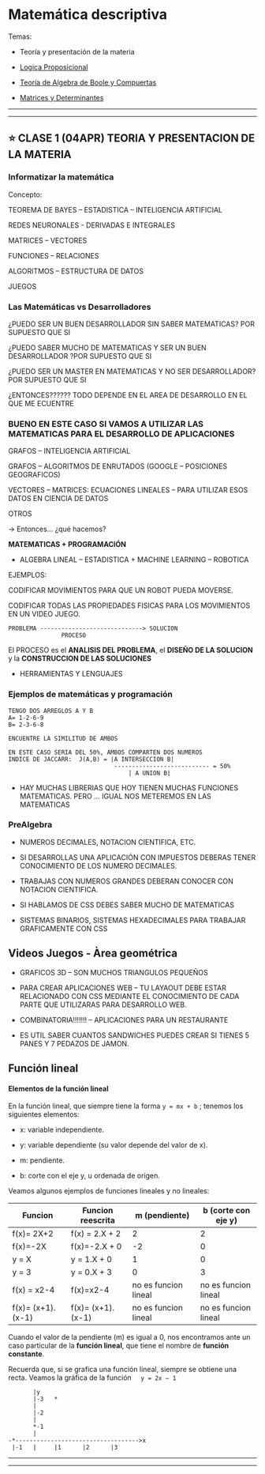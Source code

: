 # Matemática descriptiva

Temas:

- Teoría y presentación de la materia

- [Logica Proposicional](https://github.com/eugenia1984/UTN-FRSR-Programacion/edit/main/01_year/01_semester/matematica1/matematica_descriptiva/logica_proposicional.pdf)

- [Teoría de Algebra de Boole y Compuertas](https://github.com/eugenia1984/UTN-FRSR-Programacion/edit/main/01_year/01_semester/matematica1/matematica_descriptiva/algebra_de_boole_y_compuertas.pdf)

- [Matrices y Determinantes](https://github.com/eugenia1984/UTN-FRSR-Programacion/edit/main/01_year/01_semester/matematica1/matematica_descriptiva/matrices_y_determinates.pdf)

---
---


##  :star: CLASE 1 (04APR) TEORIA Y PRESENTACION DE LA MATERIA

### Informatizar la matemática

Concepto: 

TEOREMA DE BAYES – ESTADISTICA – INTELIGENCIA ARTIFICIAL

REDES NEURONALES -  DERIVADAS E INTEGRALES

MATRICES – VECTORES

FUNCIONES – RELACIONES

ALGORITMOS – ESTRUCTURA DE DATOS

JUEGOS  

### Las Matemáticas vs Desarrolladores

¿PUEDO SER UN BUEN DESARROLLADOR SIN SABER MATEMATICAS? POR SUPUESTO QUE SI

¿PUEDO SABER MUCHO DE MATEMATICAS Y SER UN BUEN DESARROLLADOR ?POR SUPUESTO QUE SI

¿PUEDO SER UN MASTER EN MATEMATICAS Y NO SER DESARROLLADOR?POR SUPUESTO QUE SI

¿ENTONCES?????? TODO DEPENDE EN EL AREA DE DESARROLLO EN EL QUE ME ECUENTRE 

### BUENO EN ESTE CASO SI VAMOS A UTILIZAR LAS MATEMATICAS PARA EL DESARROLLO DE APLICACIONES

GRAFOS – INTELIGENCIA ARTIFICIAL

GRAFOS – ALGORITMOS DE ENRUTADOS (GOOGLE – POSICIONES GEOGRAFICOS) 

VECTORES – MATRICES: ECUACIONES LINEALES – PARA UTILIZAR ESOS DATOS EN CIENCIA DE DATOS

OTROS 


-> Entonces... ¿qué hacemos? 

**MATEMATICAS + PROGRAMACIÓN**

- ALGEBRA LINEAL – ESTADISTICA + MACHINE LEARNING – ROBOTICA 

EJEMPLOS: 

CODIFICAR MOVIMIENTOS  PARA QUE UN ROBOT PUEDA MOVERSE.

CODIFICAR TODAS LAS PROPIEDADES FISICAS PARA LOS MOVIMIENTOS EN UN VIDEO JUEGO.  



```
PROBLEMA -----------------------------> SOLUCION
               PROCESO
```

El PROCESO es el **ANALISIS DEL PROBLEMA**, el **DISEÑO DE LA SOLUCION** y la **CONSTRUCCION DE LAS SOLUCIONES**

- HERRAMIENTAS  Y LENGUAJES


### Ejemplos de matemáticas y programación

```
TENGO DOS ARREGLOS A Y B
A= 1-2-6-9
B= 2-3-6-8

ENCUENTRE LA SIMILITUD DE AMBOS

EN ESTE CASO SERIA DEL 50%, AMBOS COMPARTEN DOS NUMEROS
INDICE DE JACCARR:  J(A,B) = |A INTERSECCION B|
                              --------------------------- = 50%
                                  | A UNION B|   
```

- HAY MUCHAS LIBRERIAS QUE HOY TIENEN MUCHAS FUNCIONES MATEMATICAS. PERO ... IGUAL NOS METEREMOS EN LAS MATEMATICAS


### PreAlgebra

- NUMEROS DECIMALES, NOTACION CIENTIFICA, ETC.

- SI DESARROLLAS UNA APLICACIÓN CON IMPUESTOS DEBERAS TENER CONOCIMIENTO DE LOS NUMERO DECIMALES.

- TRABAJAS CON NUMEROS GRANDES DEBERAN CONOCER CON NOTACION CIENTIFICA.

- SI HABLAMOS DE CSS DEBES SABER MUCHO DE MATEMATICAS

- SISTEMAS BINARIOS, SISTEMAS HEXADECIMALES PARA TRABAJAR GRAFICAMENTE CON CSS


## Videos Juegos - Àrea geométrica

- GRAFICOS 3D – SON MUCHOS TRIANGULOS PEQUEÑOS

- PARA CREAR APLICACIONES WEB – TU LAYAOUT DEBE ESTAR RELACIONADO CON CSS MEDIANTE EL CONOCIMIENTO DE CADA PARTE QUE UTILIZARAS PARA DESARROLLO WEB.

- COMBINATORIA!!!!!!! – APLICACIONES PARA UN RESTAURANTE

- ES UTIL SABER CUANTOS SANDWICHES PUEDES CREAR SI TIENES 5 PANES Y 7 PEDAZOS DE JAMON.


## Función lineal

#### Elementos de la función lineal

En la función lineal, que siempre tiene la forma ```y = mx + b``` ; tenemos los siguientes elementos:

- x: variable independiente.

- y: variable dependiente (su valor depende del valor de x).

- m: pendiente.

- b: corte con el eje y, u ordenada de origen.

Veamos algunos ejemplos de funciones lineales y no lineales:
  


| Funcion | Funcion reescrita | m (pendiente) | b (corte con eje y) |
| ------- | ----------------- | ------------- | ------------------- |
| f(x)= 2X+2 | f(x) = 2.X + 2 | 2 | 2 |
| f(x)=-2X | f(x)=-2.X + 0 | -2 | 0 |
| y = X | y = 1.X + 0 | 1 | 0 |
| y =  3 | y = 0.X + 3 | 0 | 3
| f(x) = x2-4 | f(x)=x2-4 | no es funcion lineal | no es funcion lineal |
| f(x)= (x+1).(x-1) | f(x)= (x+1).(x-1) | no es funcion lineal | no es funcion lineal |


Cuando el valor de la pendiente (m) es igual a 0, nos encontramos ante un caso particular de la **función lineal**, que tiene el nombre de **función constante**.

Recuerda que, si se grafica una función lineal, siempre se obtiene una recta. Veamos la gráfica de la función   ``` y = 2x – 1```

```
       |y
       |-3   *
       |
       |-2
       |
       *-1
       |
-*----------------------------------->x
 |-1   |     |1      |2      |3

```


---
---
